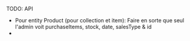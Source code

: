 TODO: API

- Pour entity Product (pour collection et item):
  Faire en sorte que seul l'admin voit purchaseItems, stock, date, salesType & id
-
